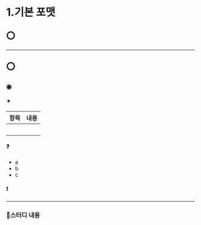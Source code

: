 1.기본 포맷
=========================
## ⭕

---

## ⭕
### ◉
> 

#### ✦
| 항목 | 내용 |
|----|----|
|  |    |
|  |    |
|  |    |
|  |    |
|  |    |

#### ❓
* a
* b
* c
#### ❗️


--- 

### 📌스터디 내용
